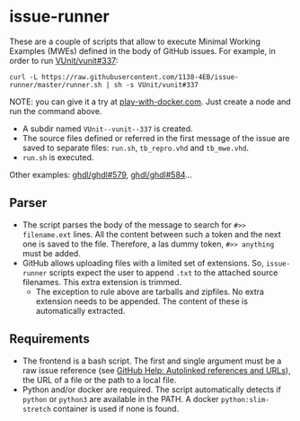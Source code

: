 # issue-runner

These are a couple of scripts that allow to execute Minimal Working Examples (MWEs) defined in the body of GitHub issues.
For example, in order to run [VUnit/vunit#337](https://github.com/VUnit/vunit/issues/337):

```
curl -L https://raw.githubusercontent.com/1138-4EB/issue-runner/master/runner.sh | sh -s VUnit/vunit#337
```

NOTE: you can give it a try at [play-with-docker.com](https://labs.play-with-docker.com/). Just create a node and run the command above.

- A subdir named `VUnit--vunit--337` is created.
- The source files defined or referred in the first message of the issue are saved to separate files: `run.sh`, `tb_repro.vhd` and `tb_mwe.vhd`.
- `run.sh` is executed.

Other examples: [ghdl/ghdl#579](https://github.com/ghdl/ghdl/issues/579), [ghdl/ghdl#584](https://github.com/ghdl/ghdl/issues/584)...

## Parser

- The script parses the body of the message to search for `#>> filename.ext` lines. All the content between such a token and the next one is saved to the file. Therefore, a las dummy token, `#>> anything` must be added.
- GitHub allows uploading files with a limited set of extensions. So, `issue-runner` scripts expect the user to append `.txt` to the attached source filenames. This extra extension is trimmed.
  - The exception to rule above are tarballs and zipfiles. No extra extension needs to be appended. The content of these is automatically extracted.

## Requirements

- The frontend is a bash script. The first and single argument must be a raw issue reference (see [GitHub Help: Autolinked references and URLs](https://help.github.com/articles/autolinked-references-and-urls/#issues-and-pull-requests)), the URL of a file or the path to a local file.
- Python and/or docker are required. The script automatically detects if `python` or `python3` are available in the PATH. A docker `python:slim-stretch` container is used if none is found.
